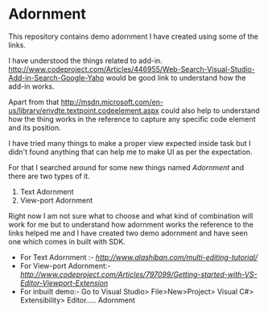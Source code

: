 Adornment
=========

This repository contains demo adornment I have created using some of the links.

I have understood the things related to add-in. 
 http://www.codeproject.com/Articles/446955/Web-Search-Visual-Studio-Add-in-Search-Google-Yaho would be good link to understand how the add-in works. 

Apart from that http://msdn.microsoft.com/en-us/library/envdte.textpoint.codeelement.aspx could also help to understand how the thing works in the reference to capture any specific code element and its position.

I have tried many things to make a proper view expected inside task but I didn't found anything that can help me to make UI as per the expectation.

For that I searched around for some new things named *Adornment* and there are two types of it. 


1. Text Adornment
2. View-port Adornment

Right now I am not sure what to choose and what kind of combination will work for me but to understand how adornment works the reference to the links helped me and I have created two demo adornment and have seen one which comes in built with SDK. 

* For Text Adornment :- *http://www.alashiban.com/multi-editing-tutorial/*
* For View-port Adornment:- *http://www.codeproject.com/Articles/797099/Getting-started-with-VS-Editor-Viewport-Extension*
* For inbuilt demo:- Go to Visual Studio> File>New>Project> Visual C#> Extensibility> Editor..... Adornment
